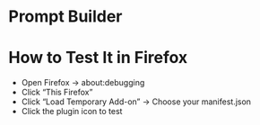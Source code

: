 # Prompt Builder



# How to Test It in Firefox

* Open Firefox → about:debugging
* Click “This Firefox”
* Click “Load Temporary Add-on” → Choose your manifest.json
* Click the plugin icon to test
